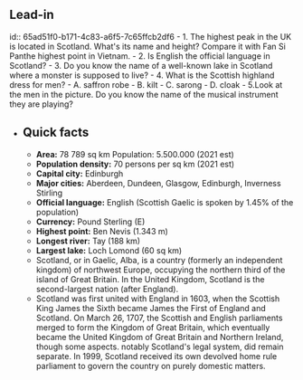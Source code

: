 ## Lead-in
id:: 65ad51f0-b171-4c83-a6f5-7c65ffcb2df6
	- 1. The highest peak in the UK is located in Scotland. What's its name and height? Compare it with Fan Si Panthe highest point in Vietnam.
	- 2. Is English the official language in Scotland?
	- 3. Do you know the name of a well-known lake in Scotland where a monster is supposed to live?
	- 4. What is the Scottish highland dress for men?
		- A. saffron robe
		- B. kilt
		- C. sarong
		- D. cloak
	- 5.Look at the men in the picture. Do you know the name of the musical instrument they are playing?
- ## Quick facts
	- **Area:** 78 789 sq km Population: 5.500.000 (2021 est)
	- **Population density:** 70 persons per sq km (2021 est)
	- **Capital city:** Edinburgh
	- **Major cities:** Aberdeen, Dundeen, Glasgow, Edinburgh, Inverness Stirling
	- **Official language:** English (Scottish Gaelic is spoken by 1.45% of the population)
	- **Currency:** Pound Sterling (E)
	- **Highest point:** Ben Nevis (1.343 m)
	- **Longest river:** Tay (188 km)
	- **Largest lake:** Loch Lomond (60 sq km)
	- Scotland, or in Gaelic, Alba, is a country (formerly an independent kingdom) of northwest Europe, occupying the northern third of the island of Great Britain. In the United Kingdom, Scotland is the second-largest nation (after England).
	- Scotland was first united with England in 1603, when the Scottish King James the Sixth became James the First of England and Scotland. On March 26, 1707, the Scottish and English parliaments merged to form the Kingdom of Great Britain, which eventually became the United Kingdom of Great Britain and Northern Ireland, though some aspects. notably Scotland's legal system, did remain separate. In 1999, Scotland received its own devolved home rule parliament to govern the country on purely domestic matters.